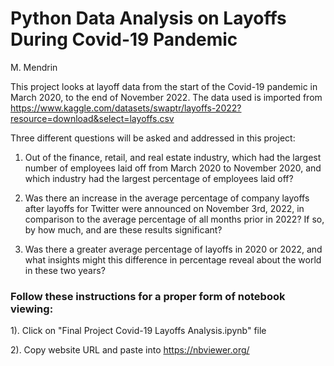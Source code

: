 
# Python Data Analysis on Layoffs During Covid-19 Pandemic
M. Mendrin

This project looks at layoff data from the start of the Covid-19 pandemic in March 2020, to the end of November 2022.
The data used is imported from https://www.kaggle.com/datasets/swaptr/layoffs-2022?resource=download&select=layoffs.csv 

Three different questions will be asked and addressed in this project: 

1) Out of the finance, retail, and real estate industry, which had the largest number of employees laid off from March 2020 to November 2020, and which industry had the largest percentage of employees laid off?

2) Was there an increase in the average percentage of company layoffs after layoffs for Twitter were announced on November 3rd, 2022, in comparison to the average percentage of all months prior in 2022? If so, by how much, and are these results significant?

3) Was there a greater average percentage of layoffs in 2020 or 2022, and what insights might this difference in percentage reveal about the world in these two years?

### Follow these instructions for a proper form of notebook viewing: 

1). Click on "Final Project Covid-19 Layoffs Analysis.ipynb" file

2). Copy website URL and paste into https://nbviewer.org/
